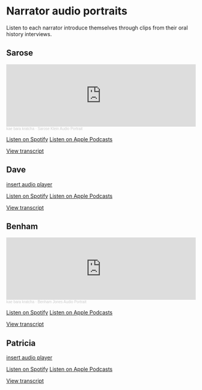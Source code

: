 # Narrator audio portraits
Listen to each narrator introduce themselves through clips from their oral history interviews.

## Sarose

<iframe width="100%" height="166" scrolling="no" frameborder="no" allow="autoplay" src="https://w.soundcloud.com/player/?url=https%3A//api.soundcloud.com/tracks/1505688901%3Fsecret_token%3Ds-ot3YFt76T8w&color=%23ff5500&auto_play=false&hide_related=false&show_comments=true&show_user=true&show_reposts=false&show_teaser=true"></iframe><div style="font-size: 10px; color: #cccccc;line-break: anywhere;word-break: normal;overflow: hidden;white-space: nowrap;text-overflow: ellipsis; font-family: Interstate,Lucida Grande,Lucida Sans Unicode,Lucida Sans,Garuda,Verdana,Tahoma,sans-serif;font-weight: 100;"><a href="https://soundcloud.com/user-875048658" title="kae bara kratcha" target="_blank" style="color: #cccccc; text-decoration: none;">kae bara kratcha</a> · <a href="https://soundcloud.com/user-875048658/3-sarose-klein-narrator-portrait/s-ot3YFt76T8w" title="Sarose Klein Audio Portrait" target="_blank" style="color: #cccccc; text-decoration: none;">Sarose Klein Audio Portrait</a></div>

[Listen on Spotify]( link ) [Listen on Apple Podcasts]( link )

[View transcript](https://docs.google.com/document/d/1fYFk-2VLUNjOHwhaygMcRy7fUrZ5QHEI/edit?usp=drive_link&ouid=103132126981237856483&rtpof=true&sd=true)

## Dave

[ insert audio player ](https://soundcloud.com/user-875048658/2-kristin-dave-dausch-narrator-portrait/s-5O7I1wWHWMk?si=262329a792564239a86f78b49919af55&utm_source=clipboard&utm_medium=text&utm_campaign=social_sharing)

[Listen on Spotify]( link ) [Listen on Apple Podcasts]( link )

[View transcript](https://docs.google.com/document/d/1E5uBa-UiwIlYnuGW_pMK82508jOKVeUg/edit?usp=drive_link&ouid=103132126981237856483&rtpof=true&sd=true)

## Benham

<iframe width="100%" height="166" scrolling="no" frameborder="no" allow="autoplay" src="https://w.soundcloud.com/player/?url=https%3A//api.soundcloud.com/tracks/1505689114%3Fsecret_token%3Ds-aQoCUrx8elT&color=%23ff5500&auto_play=false&hide_related=false&show_comments=true&show_user=true&show_reposts=false&show_teaser=true"></iframe><div style="font-size: 10px; color: #cccccc;line-break: anywhere;word-break: normal;overflow: hidden;white-space: nowrap;text-overflow: ellipsis; font-family: Interstate,Lucida Grande,Lucida Sans Unicode,Lucida Sans,Garuda,Verdana,Tahoma,sans-serif;font-weight: 100;"><a href="https://soundcloud.com/user-875048658" title="kae bara kratcha" target="_blank" style="color: #cccccc; text-decoration: none;">kae bara kratcha</a> · <a href="https://soundcloud.com/user-875048658/4-benham-jones-narrator-portrait/s-aQoCUrx8elT" title="Benham Jones Audio Portrait" target="_blank" style="color: #cccccc; text-decoration: none;">Benham Jones Audio Portrait</a></div>

[Listen on Spotify]( link ) [Listen on Apple Podcasts]( link )

[View transcript](https://docs.google.com/document/d/1b-prQe0snpmQwWAs9fcCZRHtEQGhLJHy/edit?usp=drive_link&ouid=103132126981237856483&rtpof=true&sd=true)

## Patricia

[ insert audio player ](https://soundcloud.com/user-875048658/5-patricia-ahn-narrator-portrait/s-MMxRYG2fLb7?si=730b90f6b6594460bc7dff093bec8ddc&utm_source=clipboard&utm_medium=text&utm_campaign=social_sharing)

[Listen on Spotify]( link ) [Listen on Apple Podcasts]( link )

[View transcript](https://docs.google.com/document/d/1QNqhmOZi87YR-vp4qDZniLaJlxCHPF3k/edit?usp=drive_link&ouid=103132126981237856483&rtpof=true&sd=true)
